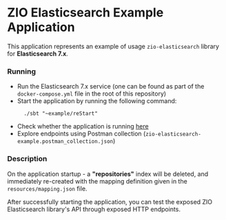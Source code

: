 # ZIO Elasticsearch Example Application

This application represents an example of usage `zio-elasticsearch` library for **Elasticsearch 7.x**.

### Running

- Run the Elasticsearch 7.x service (one can be found as part of the `docker-compose.yml` file in the root of this
  repository)
- Start the application by running the following command:
  ```shell
    ./sbt "~example/reStart"
    ```
- Check whether the application is running [here](http://localhost:9000/health)
- Explore endpoints using Postman collection (`zio-elasticsearch-example.postman_collection.json`)

### Description

On the application startup - a **"repositories"** index will be deleted, and immediately re-created with the mapping
definition given in the `resources/mapping.json` file.

After successfully starting the application, you can test the exposed ZIO Elasticsearch library's API through exposed HTTP
endpoints.
